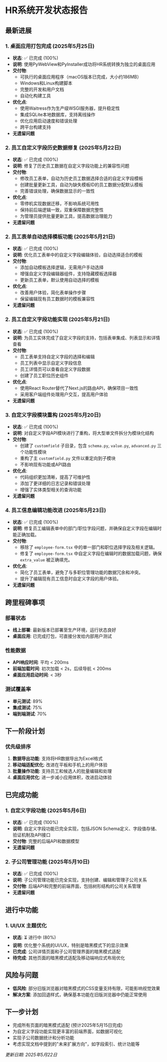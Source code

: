 # HR系统开发状态报告

## 最新进展

### 1. 桌面应用打包完成 (2025年5月25日)
- **状态**: ✅ 已完成 (100%)
- **说明**: 使用PyWebView和PyInstaller成功将HR系统转换为独立的桌面应用
- **交付物**: 
  - 可执行的桌面应用程序（macOS版本已完成，大小约186MB）
  - Windows和Linux构建脚本
  - 完整的开发和用户文档
  - 自动化构建工具
- **优化点**:
  - 使用Waitress作为生产级WSGI服务器，提升稳定性
  - 集成SQLite本地数据库，支持离线操作
  - 优化应用启动速度和错误处理
  - 跨平台构建支持
- **无遗留问题**

### 2. 员工自定义字段历史数据修复 (2025年5月22日)
- **状态**: ✅ 已完成 (100%)
- **说明**: 修复了历史员工数据在自定义字段功能上的兼容性问题
- **交付物**: 
  - 修改员工表单，自动为历史员工数据选择合适的自定义字段模板
  - 创建批量更新工具，自动为缺失模板ID的员工数据分配默认模板
  - 完善错误处理，确保数据显示的一致性
- **优化点**:
  - 零停机实现数据迁移，不影响系统可用性
  - 保持前后端逻辑一致，双重保障数据完整性
  - 为管理员提供批量更新工具，提高数据治理能力
- **无遗留问题**

### 2. 员工表单自动选择模板功能 (2025年5月21日)
- **状态**: ✅ 已完成 (100%)
- **说明**: 优化员工表单中的自定义字段编辑体验，自动选择适合的模板
- **交付物**: 
  - 添加自动模板选择逻辑，无需用户手动选择
  - 增强自定义字段编辑器组件，支持隐藏模板选择器
  - 更新员工表单，默认使用自动选择的模板
- **优化点**:
  - 改善用户体验，简化表单操作步骤
  - 保留编辑现有员工数据时的模板兼容性
- **无遗留问题**

### 2. 员工自定义字段功能实现 (2025年5月21日)
- **状态**: ✅ 已完成 (100%)
- **说明**: 为员工实体完成了自定义字段的支持，包括表单集成、列表显示和详情查看
- **交付物**: 
  - 员工表单支持自定义字段的选择和编辑
  - 员工列表中显示自定义字段信息
  - 员工详情页可以查看自定义字段数据
  - 创建了员工职位历史组件
- **优化点**:
  - 使用React Router替代了Next.js的路由API，确保项目一致性
  - 采用客户端组件处理用户交互，提高用户体验
- **无遗留问题**

### 3. 自定义字段模块重构 (2025年5月20日)
- **状态**: ✅ 已完成 (100%)
- **说明**: 对自定义字段API模块进行了重构，将大型单文件拆分为模块化结构
- **交付物**: 
  - 创建了 `customfield` 子目录，包含 `schema.py`, `value.py`, `advanced.py` 三个功能性模块
  - 重构了主 `customfield.py` 文件以重定向到子模块
  - 不影响现有功能或API路由
- **优化点**: 
  - 代码组织更加清晰，提高了可维护性
  - 添加了更详细的日志记录和错误处理
  - 增强了实体类型相关的查询功能
- **无遗留问题**

### 4. 员工信息编辑功能改进 (2025年5月23日)
- **状态**: ✅ 已完成 (100%)
- **说明**: 修复员工编辑表单中的部门/职位字段问题，并确保自定义字段在编辑时能正确加载。
- **交付物**:
  - 移除了 `employee-form.tsx` 中的单一部门和职位选择字段及相关逻辑。
  - 修复了 `employee-form.tsx` 中自定义字段在编辑时的数据加载问题，确保 `extra_value` 被正确填充。
- **优化点**:
  - 简化了员工表单，避免了与多职位管理功能的数据冗余和冲突。
  - 提升了编辑现有员工信息时自定义字段的用户体验。
- **无遗留问题**

## 跨里程碑事项

### 部署状态
- **线上部署**: 最新版本已部署至生产环境，运行状态良好
- **桌面应用**: 已完成打包，可直接分发给内部用户测试

### 性能数据
- **API响应时间**: 平均 < 200ms
- **前端加载时间**: 初次加载 < 2s，后续导航 < 200ms
- **桌面应用启动时间**: < 3秒

### 测试覆盖率
- **单元测试**: 89%
- **集成测试**: 75% 
- **端到端测试**: 70%

## 下一阶段计划

### 优先级排序
1. **数据导出功能**: 支持将HR数据导出为Excel格式
2. **移动端适配优化**: 改进在平板和手机上的用户体验
3. **批量操作功能**: 支持员工和候选人的批量编辑和处理
4. **桌面应用优化**: 进一步减小应用体积，改进启动体验

## 已完成功能

### 1. 自定义字段功能 (2025年5月6日)
- **状态**: ✅ 已完成 (100%)
- **说明**: 自定义字段功能已完全实现，包括JSON Schema定义、字段值存储、验证机制及API接口
- **交付物**: 完整的后端API和数据模型
- **无遗留问题**

### 2. 子公司管理功能 (2025年5月10日)
- **状态**: ✅ 已完成 (100%)
- **说明**: 子公司管理功能已完全实现，支持创建、编辑和管理子公司关系
- **交付物**: 后端API和完整的前端界面，包括树形结构的公司关系管理
- **无遗留问题**

## 进行中功能

### 1. UI/UX 主题优化
- **状态**: ⏳ 进行中 (80%)
- **说明**: 优化整个系统的UI/UX，特别是暗黑模式下的显示效果
- **已完成**: 公司详情页面和子公司管理界面的暗黑模式适配
- **待完成**: 其他页面的暗黑模式适配及移动端响应式布局优化

## 风险与问题

- **低风险**: 部分旧版浏览器对暗黑模式的CSS变量支持有限，可能影响视觉效果
- **解决方案**: 添加回退样式，确保基本功能在旧版浏览器中仍能正常使用

## 下一步计划
- 完成所有页面的暗黑模式适配 (预计2025年5月15日完成)
- 为自定义字段功能实现更丰富的前端界面，如数据可视化
- 实现子公司数据统计和分析功能
- 考虑实现文档中提到的"未来扩展方向"，如字段索引、统计功能等

_更新日期: 2025年5月22日_
